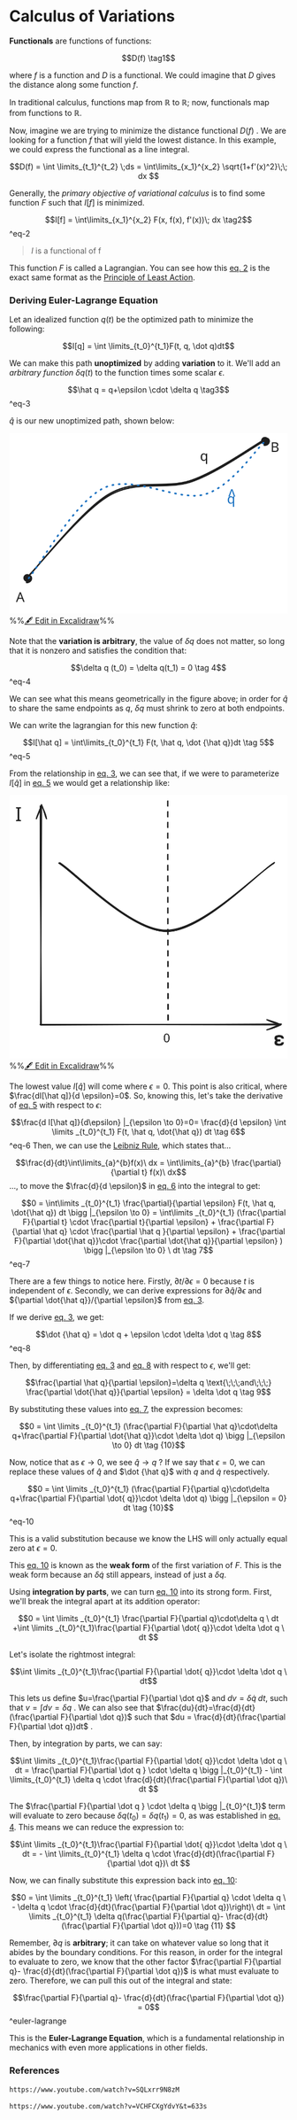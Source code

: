 # Calculus of Variations

**Functionals** are functions of functions:

$$D(f) \tag1$$

where $f$ is a function and $D$ is a functional. We could imagine that $D$ gives the distance along some function $f$. 

In traditional calculus, functions map from $\mathbb R$ to $\mathbb R$; now, functionals map from functions to $\mathbb R$. 

Now, imagine we are trying to minimize the distance functional $D(f)$ . We are looking for a function $f$ that will yield the lowest distance. In this example, we could express the functional as a line integral.

$$D(f) = \int \limits_{t_1}^{t_2} \;ds = \int\limits_{x_1}^{x_2} \sqrt{1+f'(x)^2}\;\; dx $$

Generally, the *primary objective of variational calculus* is to find some function $F$ such that $I[f]$ is minimized.

$$I[f] = \int\limits_{x_1}^{x_2} F(x, f(x), f'(x))\; dx \tag2$$
^eq-2

> $I$ is a functional of f

This function $F$ is called a Lagrangian. You can see how this [eq. 2](#^eq-2) is the exact same format as the [Principle of Least Action](Lagrange's%20Equations.md#^eq-1). 

### Deriving Euler-Lagrange Equation

Let an idealized function $q(t)$ be the optimized path to minimize the following:

$$I[q] = \int \limits_{t_0}^{t_1}F(t, q, \dot q)dt$$

We can make this path **unoptimized** by adding **variation** to it. We'll add an *arbitrary function* $\delta q(t)$ to the function times some scalar $\epsilon$.

$$\hat q = q+\epsilon \cdot \delta q \tag3$$
^eq-3

$\hat q$ is our new unoptimized path, shown below:


![](../../media/excalidraw/excalidraw-2024-12-10-23.24.19.excalidraw.svg)
%%[🖋 Edit in Excalidraw](../../media/excalidraw/excalidraw-2024-12-10-23.24.19.excalidraw.md)%%

Note that the **variation is arbitrary**, the value of $\delta q$ does not matter, so long that it is nonzero and satisfies the condition that:

$$\delta q (t_0) = \delta q(t_1) = 0 \tag 4$$
^eq-4

We can see what this means geometrically in the figure above; in order for $\hat q$ to share the same endpoints as $q$, $\delta q$ must shrink to zero at both endpoints.


We can write the lagrangian for this new function $\hat q$:

$$I[\hat q] = \int\limits_{t_0}^{t_1} F(t, \hat q, \dot {\hat q})dt \tag 5$$
^eq-5

From the relationship in [eq. 3](#^eq-3), we can see that, if we were to parameterize $I[\hat q]$ in [eq. 5](#^eq-5) we would get a relationship like:

![|342](../../media/excalidraw/excalidraw-2024-12-14-16.55.55.excalidraw.svg)
%%[🖋 Edit in Excalidraw](../../media/excalidraw/excalidraw-2024-12-14-16.55.55.excalidraw.md)%%

The lowest value $I[\hat q]$ will come where $\epsilon = 0$. This point is also critical, where $\frac{dI[\hat q]}{d \epsilon}=0$. So, knowing this, let's take the derivative of [eq. 5](#^eq-5) with respect to $\epsilon$:


$$\frac{d I[\hat q]}{d\epsilon} |_{\epsilon \to 0}=0= \frac{d}{d \epsilon} \int \limits _{t_0}^{t_1} F(t, \hat q, \dot{\hat q})  dt \tag 6$$
^eq-6
Then, we can use the [Leibniz Rule](https://www.youtube.com/watch?app=desktop&v=wkh1Y7R1sOw), which states that...

$$\frac{d}{dt}\int\limits_{a}^{b}f(x)\ dx = \int\limits_{a}^{b} \frac{\partial}{\partial t} f(x)\ dx$$
..., to move the $\frac{d}{d \epsilon}$ in [eq. 6](#^eq-6) into the integral to get:

$$0 = \int\limits _{t_0}^{t_1} \frac{\partial}{\partial \epsilon}  F(t, \hat q, \dot{\hat q}) dt \bigg |_{\epsilon \to 0} = \int\limits _{t_0}^{t_1} (\frac{\partial F}{\partial t} \cdot \frac{\partial t}{\partial \epsilon} + \frac{\partial F}{\partial \hat q} \cdot \frac{\partial \hat q }{\partial \epsilon} + \frac{\partial F}{\partial \dot{\hat q}}\cdot \frac{\partial \dot{\hat q}}{\partial \epsilon} ) \bigg |_{\epsilon \to 0} \ dt \tag 7$$
^eq-7

There are a few things to notice here. Firstly, $\partial t / \partial \epsilon = 0$ because $t$ is independent of $\epsilon$. Secondly, we can derive expressions for ${\partial \hat q}/{\partial \epsilon}$ and ${\partial \dot{\hat q}}/{\partial \epsilon}$  from [eq. 3](#^eq-3). 

If we derive [eq. 3](#^eq-3), we get:

$$\dot {\hat q} = \dot q + \epsilon \cdot \delta \dot q \tag 8$$
^eq-8

Then, by differentiating [eq. 3](#^eq-3) and [eq. 8](#^eq-8) with respect to $\epsilon$, we'll get:

$$\frac{\partial \hat q}{\partial \epsilon}=\delta q \text{\;\;\;and\;\;\;} \frac{\partial \dot{\hat q}}{\partial \epsilon} = \delta \dot q \tag 9$$

By substituting these values into [eq. 7](#^eq-7), the expression becomes:

$$0 = \int \limits _{t_0}^{t_1} (\frac{\partial F}{\partial \hat q}\cdot\delta q+\frac{\partial F}{\partial \dot{\hat q}}\cdot \delta \dot q) \bigg |_{\epsilon \to 0} dt \tag {10}$$

Now, notice that as $\epsilon \to 0$, we see $\hat q \to q$ ? If we say that $\epsilon = 0$, we can replace these values of $\hat q$ and $\dot {\hat q}$ with $q$ and $\dot q$ respectively.

$$0 = \int \limits _{t_0}^{t_1} (\frac{\partial F}{\partial q}\cdot\delta q+\frac{\partial F}{\partial \dot{ q}}\cdot \delta \dot q) \bigg |_{\epsilon = 0} dt \tag {10}$$
^eq-10

This is a valid substitution because we know the LHS will only actually equal zero at $\epsilon = 0$. 

This [eq. 10](#^eq-10) is known as the **weak form** of the first variation of $F$. This is the weak form because an $\delta \dot q$ still appears, instead of just a $\delta q$. 

Using **integration by parts**, we can turn [eq. 10](#^eq-10) into its strong form. First, we'll break the integral apart at its addition operator:

$$0 = \int \limits _{t_0}^{t_1} \frac{\partial F}{\partial q}\cdot\delta q \ dt +\int \limits _{t_0}^{t_1}\frac{\partial F}{\partial \dot{ q}}\cdot \delta \dot q \ dt $$

Let's isolate the rightmost integral:

$$\int \limits _{t_0}^{t_1}\frac{\partial F}{\partial \dot{ q}}\cdot \delta \dot q \ dt$$

This lets us define $u=\frac{\partial F}{\partial \dot q}$ and $dv = \delta \dot q \;dt$, such that $v = \int dv = \delta q$ . We can also see that $\frac{du}{dt}=\frac{d}{dt}(\frac{\partial F}{\partial \dot q})$  such that $du = \frac{d}{dt}(\frac{\partial F}{\partial \dot q})dt$ .

Then, by integration by parts, we can say:

$$\int \limits _{t_0}^{t_1}\frac{\partial F}{\partial \dot{ q}}\cdot \delta \dot q \ dt = \frac{\partial F}{\partial \dot q } \cdot \delta q \bigg |_{t_0}^{t_1} - \int \limits_{t_0}^{t_1} \delta q \cdot \frac{d}{dt}(\frac{\partial F}{\partial \dot q})\ dt $$

The $\frac{\partial F}{\partial \dot q } \cdot \delta q \bigg |_{t_0}^{t_1}$ term will evaluate to zero because $\delta q (t_0) = \delta q(t_1) = 0$, as was established in [eq. 4](#^eq-4). This means we can reduce the expression to:

$$\int \limits _{t_0}^{t_1}\frac{\partial F}{\partial \dot{ q}}\cdot \delta \dot q \ dt =  - \int \limits_{t_0}^{t_1} \delta q \cdot \frac{d}{dt}(\frac{\partial F}{\partial \dot q})\ dt $$

Now, we can finally substitute this expression back into [eq. 10](#^eq-10):

$$0 = \int \limits _{t_0}^{t_1} \left( \frac{\partial F}{\partial q} \cdot \delta q \ - \delta q \cdot \frac{d}{dt}(\frac{\partial F}{\partial \dot q})\right)\ dt = \int \limits _{t_0}^{t_1} \delta q(\frac{\partial F}{\partial q}- \frac{d}{dt}(\frac{\partial F}{\partial \dot q}))=0 \tag {11} $$

Remember, $\partial q$ is **arbitrary**; it can take on whatever value so long that it abides by the boundary conditions. For this reason, in order for the integral to evaluate to zero, we know that the other factor $\frac{\partial F}{\partial q}- \frac{d}{dt}(\frac{\partial F}{\partial \dot q})$ is what must evaluate to zero. Therefore, we can pull this out of the integral and state:

$$\frac{\partial F}{\partial q}- \frac{d}{dt}(\frac{\partial F}{\partial \dot q}) = 0$$
^euler-lagrange

This is the **Euler-Lagrange Equation**, which is a fundamental relationship in mechanics with even more applications in other fields.




### References

```vid
https://www.youtube.com/watch?v=SQLxrr9N8zM
```

```vid
https://www.youtube.com/watch?v=VCHFCXgYdvY&t=633s
```

